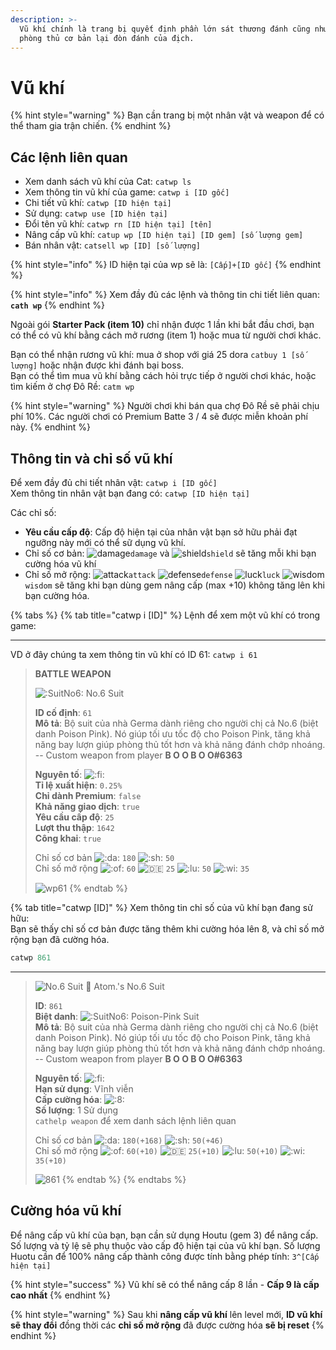```yaml
---
description: >-
  Vũ khí chính là trang bị quyết định phần lớn sát thương đánh cũng như khả năng
  phòng thủ cơ bản lại đòn đánh của địch.
---
```


# Vũ khí

{% hint style="warning" %}
Bạn cần trang bị một nhân vật và weapon để có thể tham gia trận chiến.
{% endhint %}

## Các lệnh liên quan

* Xem danh sách vũ khí của Cat: `catwp ls`
* Xem thông tin vũ khí của game: `catwp i [ID gốc]`
* Chi tiết vũ khí: `catwp [ID hiện tại]`
* Sử dụng: `catwp use [ID hiện tại]`
* Đổi tên vũ khí: `catwp rn [ID hiện tại] [tên]`
* Nâng cấp vũ khí: `catup wp [ID hiện tại] [ID gem] [số lượng gem]`
* Bán nhân vật: `catsell wp [ID] [số lượng]`

{% hint style="info" %}
ID hiện tại của wp sẽ là: `[Cấp]+[ID gốc]`
{% endhint %}

{% hint style="info" %}
Xem đầy đủ các lệnh và thông tin chi tiết liên quan: **`cath wp`**
{% endhint %}

Ngoài gói **Starter Pack (item 10)** chỉ nhận được 1 lần khi bắt đầu chơi, bạn có thể có vũ khí bằng cách mở rương (item 1) hoặc mua từ người chơi khác.

Bạn có thể nhận rương vũ khí: mua ở shop với giá 25 dora `catbuy 1 [số lượng]` hoặc nhận được khi đánh bại boss.\
Bạn có thể tìm mua vũ khí bằng cách hỏi trực tiếp ở người chơi khác, hoặc tìm kiếm ở chợ Đô Rề: `catm wp`

{% hint style="warning" %}
Người chơi khi bán qua chợ Đô Rề sẽ phải chịu phí 10%. Các người chơi có Premium Batte 3 / 4 sẽ được miễn khoản phí này.
{% endhint %}

## Thông tin và chỉ số vũ khí

Để xem đầy đủ chi tiết nhân vật: `catwp i [ID gốc]`\
Xem thông tin nhân vật bạn đang có: `catwp [ID hiện tại]`

Các chỉ số:

* **Yêu cầu cấp độ**: Cấp độ hiện tại của nhân vật bạn sở hữu phải đạt ngưỡng này mới có thể sữ dụng vũ khí.
* Chỉ số cơ bản: ![damage](https://cdn.discordapp.com/emojis/689391397643747368.png?v=1&size=20)`damage` và ![shield](https://cdn.discordapp.com/emojis/689391171411247196.png?v=1&size=20)`shield` sẽ tăng mỗi khi bạn cường hóa vũ khí
* Chỉ số mở rộng: ![attack](https://cdn.discordapp.com/emojis/689391538601852959.png?v=1&size=20)`attack` ![defense](https://cdn.discordapp.com/emojis/693700331216830474.png?v=1&size=20)`defense` ![luck](https://cdn.discordapp.com/emojis/689391282350588106.png?v=1&size=20)`luck` ![wisdom](https://cdn.discordapp.com/emojis/689391102100635728.png?v=1&size=20)`wisdom` sẽ tăng khi bạn dùng gem nâng cấp (max +10) không tăng lên khi bạn cường hóa.

{% tabs %}
{% tab title="catwp i [ID]" %}
Lệnh để xem một vũ khí có trong game:

<hr>

VD ở đây chúng ta xem thông tin vũ khí có ID 61: `catwp i 61`

> **BATTLE WEAPON**
>
>
> ![:SuitNo6:](https://cdn.discordapp.com/emojis/810055238315933726.webp?size=20\&quality=lossless) No.6 Suit
>
> **ID cố định**: `61`\
> **Mô tả**: Bộ suit của nhà Germa dành riêng cho người chị cả No.6 (biệt danh Poison Pink). Nó giúp tối ưu tốc độ cho Poison Pink, tăng khả năng bay lượn giúp phòng thủ tốt hơn và khả năng đánh chớp nhoáng. -- Custom weapon from player **B O O B O O#6363**
>
> **Nguyên tố**: ![:fi:](https://cdn.discordapp.com/emojis/702510320064921641.webp?size=20\&quality=lossless)\
> **Tỉ lệ xuất hiện**: `0.25%`\
> **Chỉ dành Premium**: `false`\
> **Khả năng giao dịch**: `true`\
> **Yêu cầu cấp độ**: `25`\
> **Lượt thu thập**: `1642`\
> **Công khai**: `true`
>
> Chỉ số cơ bản ![:da:](https://cdn.discordapp.com/emojis/689391397643747368.webp?size=20\&quality=lossless) `180` ![:sh:](https://cdn.discordapp.com/emojis/689391171411247196.webp?size=20\&quality=lossless) `50`\
> Chỉ số mở rộng ![:of:](https://cdn.discordapp.com/emojis/689391538601852959.webp?size=20\&quality=lossless) `60` ![:de:](https://cdn.discordapp.com/emojis/693700331216830474.webp?size=20\&quality=lossless) `25` ![:lu:](https://cdn.discordapp.com/emojis/689391282350588106.webp?size=20\&quality=lossless) `50` ![:wi:](https://cdn.discordapp.com/emojis/689391102100635728.webp?size=20\&quality=lossless) `35`
>
> ![wp61](https://images-ext-1.discordapp.net/external/FB8WN9V9RxSALcn936i7G2MfNg9yxA-yJXRNZRBZWMI/https/media.discordapp.net/attachments/681423309786972201/804306728019034162/image0.png?width=306\&height=240)
{% endtab %}

{% tab title="catwp [ID]" %}
Xem thông tin chỉ số của vũ khí bạn đang sử hữu:\
Bạn sẽ thấy chỉ số cơ bản được tăng thêm khi cường hóa lên 8, và chỉ số mở rộng bạn đã cường hóa.

```s
catwp 861
```

<hr>

> ![No.6 Suit](https://images-ext-1.discordapp.net/external/dOmjULqxxQnfUUQgJ3To3N3hGwhSebifv8q86SVLE48/https/cdn.discordapp.com/avatars/423327141921423361/764e55505d8c943253ab32e87a96734a.webp?width=25\&height=25) 👾 Atom.'s No.6 Suit
>
>
> **ID**: `861` \
> **Biệt danh**: ![:SuitNo6:](https://cdn.discordapp.com/emojis/810055238315933726.webp?size=20\&quality=lossless) Poison-Pink Suit \
> **Mô tả**: Bộ suit của nhà Germa dành riêng cho người chị cả No.6 (biệt danh Poison Pink). Nó giúp tối ưu tốc độ cho Poison Pink, tăng khả năng bay lượn giúp phòng thủ tốt hơn và khả năng đánh chớp nhoáng. -- Custom weapon from player **B O O B O O#6363**&#x20;
>
> **Nguyên tố**: ![:fi:](https://cdn.discordapp.com/emojis/702510320064921641.webp?size=20\&quality=lossless) \
> **Hạn sử dụng**: Vĩnh viễn \
> **Cấp cường hóa**: ![:8:](https://cdn.discordapp.com/emojis/695465557134147604.webp?size=20\&quality=lossless) \
> **Số lượng**: 1 Sử dụng \
> `cathelp weapon` để xem danh sách lệnh liên quan
>
> Chỉ số cơ bản ![:da:](https://cdn.discordapp.com/emojis/689391397643747368.webp?size=20\&quality=lossless) `180(+168)` ![:sh:](https://cdn.discordapp.com/emojis/689391171411247196.webp?size=20\&quality=lossless) `50(+46)`\
> Chỉ số mở rộng ![:of:](https://cdn.discordapp.com/emojis/689391538601852959.webp?size=20\&quality=lossless) `60(+10)` ![:de:](https://cdn.discordapp.com/emojis/693700331216830474.webp?size=20\&quality=lossless) `25(+10)` ![:lu:](https://cdn.discordapp.com/emojis/689391282350588106.webp?size=20\&quality=lossless) `50(+10)` ![:wi:](https://cdn.discordapp.com/emojis/689391102100635728.webp?size=20\&quality=lossless) `35(+10)`
>
> ![861](https://images-ext-1.discordapp.net/external/FB8WN9V9RxSALcn936i7G2MfNg9yxA-yJXRNZRBZWMI/https/media.discordapp.net/attachments/681423309786972201/804306728019034162/image0.png?width=306\&height=240)
{% endtab %}
{% endtabs %}

## Cường hóa vũ khí

Để nâng cấp vũ khí của bạn, bạn cần sử dụng Houtu (gem 3) để nâng cấp. Số lượng và tỷ lệ sẽ phụ thuộc vào cấp độ hiện tại của vũ khí bạn. Số lượng Huotu cần để 100% nâng cấp thành công được tính bằng phép tính: `3^[Cấp hiện tại]`

{% hint style="success" %}
Vũ khí sẽ có thể nâng cấp 8 lần - **Cấp 9 là cấp cao nhất**
{% endhint %}

{% hint style="warning" %}
Sau khi **nâng cấp vũ khí** lên level mới, **ID vũ khí sẽ thay đổi** đồng thời các **chỉ số mở rộng** đã được cường hóa **sẽ bị reset**
{% endhint %}
